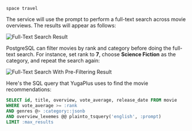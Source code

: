 ```text
space travel
```

The service will use the prompt to perform a full-text search across movie overviews. The results will appear as follows:

![Full-Text Search Result](/images/tutorials/build-and-learn/chapter1-full-text-search-result.png)

PostgreSQL can filter movies by rank and category before doing the full-text search. For instance, set rank to **7**, choose **Science Fiction** as the category, and repeat the search again:

![Full-Text Search With Pre-Filtering Result](/images/tutorials/build-and-learn/chapter1-full-text-search-pre-filtering.png)

Here's the SQL query that YugaPlus uses to find the movie recommendations:

```sql
SELECT id, title, overview, vote_average, release_date FROM movie 
WHERE vote_average >= :rank 
AND genres @> :category::jsonb 
AND overview_lexemes @@ plainto_tsquery('english', :prompt) 
LIMIT :max_results
```
